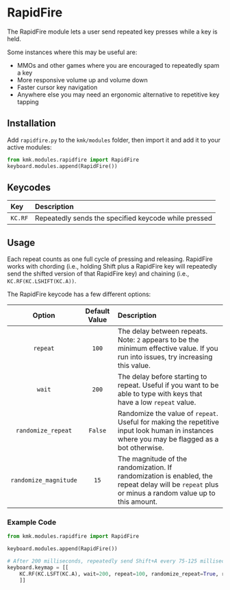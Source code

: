 # RapidFire

The RapidFire module lets a user send repeated key presses while a key is held.

Some instances where this may be useful are:

- MMOs and other games where you are encouraged to repeatedly spam a key
- More responsive volume up and volume down
- Faster cursor key navigation
- Anywhere else you may need an ergonomic alternative to repetitive key tapping

## Installation

Add `rapidfire.py` to the `kmk/modules` folder, then import it and add it to your active modules:

```python
from kmk.modules.rapidfire import RapidFire
keyboard.modules.append(RapidFire())
```

## Keycodes

| Key     | Description                                          |
| :------ | :--------------------------------------------------- |
| `KC.RF` | Repeatedly sends the specified keycode while pressed |

## Usage

Each repeat counts as one full cycle of pressing and releasing. RapidFire works with chording (i.e., holding Shift plus a RapidFire key will repeatedly send the shifted version of that RapidFire key) and chaining (i.e., `KC.RF(KC.LSHIFT(KC.A))`.

The RapidFire keycode has a few different options:

|        Option         | Default Value | Description                                                                                                                                                  |
| :-------------------: | :-----------: | :----------------------------------------------------------------------------------------------------------------------------------------------------------- |
|       `repeat`        |     `100`     | The delay between repeats. Note: `2` appears to be the minimum effective value. If you run into issues, try increasing this value.           |
|        `wait`         |     `200`     | The delay before starting to repeat. Useful if you want to be able to type with keys that have a low `repeat` value. |
|  `randomize_repeat`   |    `False`    | Randomize the value of `repeat`. Useful for making the repetitive input look human in instances where you may be flagged as a bot otherwise.                 |
| `randomize_magnitude` |     `15`      | The magnitude of the randomization. If randomization is enabled, the repeat delay will be `repeat` plus or minus a random value up to this amount.           |

### Example Code

```python
from kmk.modules.rapidfire import RapidFire

keyboard.modules.append(RapidFire())

# After 200 milliseconds, repeatedly send Shift+A every 75-125 milliseconds while the RapidFire key is held 
keyboard.keymap = [[
    KC.RF(KC.LSFT(KC.A), wait=200, repeat=100, randomize_repeat=True, randomize_magnitude=25)
    ]]

```
